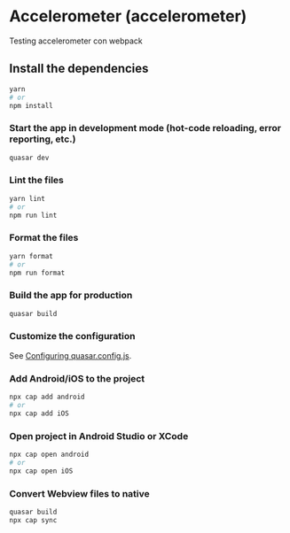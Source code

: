 # Accelerometer (accelerometer)

Testing accelerometer con webpack

## Install the dependencies
```bash
yarn
# or
npm install
```

### Start the app in development mode (hot-code reloading, error reporting, etc.)
```bash
quasar dev
```


### Lint the files
```bash
yarn lint
# or
npm run lint
```


### Format the files
```bash
yarn format
# or
npm run format
```



### Build the app for production
```bash
quasar build
```

### Customize the configuration
See [Configuring quasar.config.js](https://v2.quasar.dev/quasar-cli-webpack/quasar-config-js).

### Add Android/iOS to the project
```bash
npx cap add android
# or
npx cap add iOS
```

### Open project in Android Studio or XCode
```bash
npx cap open android
# or
npx cap open iOS
```

### Convert Webview files to native
```bash
quasar build
npx cap sync
```